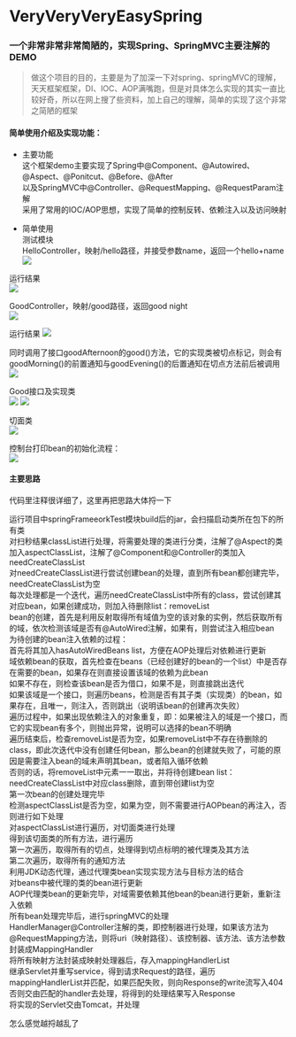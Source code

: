 # VeryVeryVeryEasySpring <br>
### 一个非常非常非常简陋的，实现Spring、SpringMVC主要注解的DEMO <br>

> 做这个项目的目的，主要是为了加深一下对spring、springMVC的理解，天天框架框架，DI、IOC、AOP满嘴跑，但是对具体怎么实现的其实一直比较好奇，所以在网上搜了些资料，加上自己的理解，简单的实现了这个非常之简陋的框架 <br>

#### 简单使用介绍及实现功能： <br>
* 主要功能 <br>
这个框架demo主要实现了Spring中@Component、@Autowired、@Aspect、@Ponitcut、@Before、@After <br>
以及SpringMVC中@Controller、@RequestMapping、@RequestParam注解 <br>
采用了常用的IOC/AOP思想，实现了简单的控制反转、依赖注入以及访问映射 <br>

* 简单使用 <br>
测试模块 <br>
HelloController，映射/hello路径，并接受参数name，返回一个hello+name <br>
![](https://github.com/luopoQAQ/goupiao/blob/master/test_image/hello.PNG)

运行结果 <br>
![](https://github.com/luopoQAQ/goupiao/blob/master/test_image/hello_google.PNG)


GoodController，映射/good路径，返回good night <br>
![](https://github.com/luopoQAQ/goupiao/blob/master/test_image/good.PNG)

运行结果
![](https://github.com/luopoQAQ/goupiao/blob/master/test_image/good_google.PNG)

同时调用了接口goodAfternoon的good()方法，它的实现类被切点标记，则会有goodMorning()的前置通知与goodEvening()的后置通知在切点方法前后被调用 <br>
![](https://github.com/luopoQAQ/goupiao/blob/master/test_image/qiemian.PNG)

Good接口及实现类 <br>
![](https://github.com/luopoQAQ/goupiao/blob/master/test_image/goodInterface.PNG)
![](https://github.com/luopoQAQ/goupiao/blob/master/test_image/goodInterfaceImpl.PNG)

切面类 <br>
![](https://github.com/luopoQAQ/goupiao/blob/master/test_image/aspect.PNG)

控制台打印bean的初始化流程： <br>
![](https://github.com/luopoQAQ/goupiao/blob/master/test_image/kongzhitai.PNG)

#### 主要思路 <br>
代码里注释很详细了，这里再把思路大体捋一下 <br>

  运行项目中springFrameeorkTest模块build后的jar，会扫描启动类所在包下的所有类 <br>
    对扫秒结果classList进行处理，将需要处理的类进行分类，注解了@Aspect的类加入aspectClassList，注解了@Component和@Controller的类加入needCreateClassList <br>
    对needCreateClassList进行尝试创建bean的处理，直到所有bean都创建完毕，needCreateClassList为空 <br>
      每次处理都是一个迭代，遍历needCreateClassList中所有的class，尝试创建其对应bean，如果创建成功，则加入待删除list：removeList <br>
        bean的创建，首先是利用反射取得所有域值为空的该对象的实例，然后获取所有的域，依次检测该域是否有@AutoWired注解，如果有，则尝试注入相应bean <br>
        为待创建的bean注入依赖的过程： <br>
          首先将其加入hasAutoWiredBeans list，方便在AOP处理后对依赖进行更新 <br>
          域依赖bean的获取，首先检查在beans（已经创建好的bean的一个list）中是否存在需要的bean，如果存在则直接设置该域的依赖为此bean <br>
          如果不存在，则检查该bean是否为借口，如果不是，则直接跳出迭代 <br>
          如果该域是一个接口，则遍历beans，检测是否有其子类（实现类）的bean，如果存在，且唯一，则注入，否则跳出（说明该bean的创建再次失败） <br>
      遍历过程中，如果出现依赖注入的对象重复，即：如果被注入的域是一个接口，而它的实现bean有多个，则抛出异常，说明可以选择的bean不明确 <br>
      遍历结束后，检查removeList是否为空，如果removeList中不存在待删除的class，即此次迭代中没有创建任何bean，那么bean的创建就失败了，可能的原因是需要注入bean的域未声明其bean，或者陷入循环依赖 <br>
      否则的话，将removeList中元素一一取出，并将待创建bean list：needCreateClassList中对应class删除，直到带创建list为空 <br>
    第一次bean的创建处理完毕 <br>
    检测aspectClassList是否为空，如果为空，则不需要进行AOPbean的再注入，否则进行如下处理 <br>
    对aspectClassList进行遍历，对切面类进行处理 <br>
      得到该切面类的所有方法，进行遍历 <br>
      第一次遍历，取得所有的切点，处理得到切点标明的被代理类及其方法 <br>
      第二次遍历，取得所有的通知方法 <br>
      利用JDK动态代理，通过代理类bean实现实现方法与目标方法的结合 <br>
      对beans中被代理的类的bean进行更新 <br>
    AOP代理类bean的更新完毕，对域需要依赖其他bean的bean进行更新，重新注入依赖 <br>
  所有bean处理完毕后，进行springMVC的处理 <br>
    HandlerManager@Controller注解的类，即控制器进行处理，如果该方法为@RequestMapping方法，则将uri（映射路径）、该控制器、该方法、该方法参数封装成MappingHandler <br>
    将所有映射方法封装成映射处理器后，存入mappingHandlerList <br>
    继承Servlet并重写service，得到请求Request的路径，遍历mappingHandlerList并匹配，如果匹配失败，则向Response的write流写入404 <br>
    否则交由匹配的handler去处理，将得到的处理结果写入Response <br>
    将实现的Servlet交由Tomcat，并处理 <br>

怎么感觉越捋越乱了






